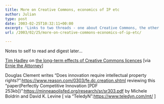 ```yaml
---
title: More on Creative Commons, economics of IP etc
author: Julian
type: post
date: 2003-02-25T10:32:11+00:00
excerpt: 'Links to two threads - one about Creative Commons, the other about the effect of intellectual property on innovation'
url: /2003/02/25/more-on-creative-commons-economics-of-ip-etc/

---
```

Notes to self to read and digest later&#8230;

[Tim Hadley][1] on [the long-term effects of Creative Commons licences][2] [via [Ernie the Attorney][3]]

Douglas Clement writes &#8220;Does innovation require intellectual property rights?&#8221;:https://www.reason.com/0303/fe.dc.creation.shtml reviewing this &#8220;paper(Perfectly Competitive Innovation [PDF 253kb])&#8221;:https://minneapolisfed.org/research/sr/sr303.pdf by Michele Boldrin and David K. Levine [ via &#8220;TeledyN&#8221;:https://www.teledyn.com/mt/ ]

 [1]: https://blog.tph-lex.com/ "Math class for poets"
 [2]: https://blog.tph-lex.com/archives/weekly/week_2003_02_23.html#000113
 [3]: https://radio.weblogs.com/0104634/